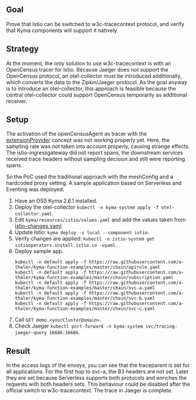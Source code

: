 ## Goal

Prove that Istio can be switched to w3c-tracecontext protocol, and verify that Kyma components will support it natively.

## Strategy

At the moment, the only solution to use w3c-tracecontext is with an OpenCensus tracer for Istio. Because Jaeger does not support the OpenCensus protocol, an otel-collector must be introduced additionally, which converts the data to the Zipkin/Jaeger protocol. As the goal anyway is to introduce an otel-collector, this approach is feasible because the central otel-collector could support OpenCensus temporarily as additional receiver.

## Setup

The activation of the openCensusAgent as tracer with the [extensionProvider](https://preliminary.istio.io/latest/docs/tasks/observability/distributed-tracing/opencensusagent/) concept was not working properly yet. Here, the sampling rate was not taken into account properly, causing strange effects. The istio-ingressgateway did not report spans, the downstream services received trace headers without sampling decision and still were reporting spans.

So the PoC used the traditional approach with the meshConfig and a hardcoded proxy setting. A sample application based on Serverless and Eventing was deployed.

1. Have an OSS Kyma 2.6.1 installed.
2. Deploy the otel-collector `kubectl -n kyma-system apply -f otel-collector.yaml`.
3. Edit `kyma/resources/istio/values.yaml` and add the values taken from [istio-changes.yaml](./istio-changes.yaml).
4. Update Istio: `kyma deploy -s local --component istio`.
5. Verify changes are applied: `kubectl -n istio-system get istiooperators.install.istio.io -oyaml`.
6. Deploy sample app.
    ```
    kubectl -n default apply -f https://raw.githubusercontent.com/a-thaler/kyma-function-examples/master/chain/apirule.yaml
    kubectl -n default apply -f https://raw.githubusercontent.com/a-thaler/kyma-function-examples/master/chain/subscription.yaml
    kubectl -n default apply -f https://raw.githubusercontent.com/a-thaler/kyma-function-examples/master/chain/svc-a.yaml
    kubectl -n default apply -f https://raw.githubusercontent.com/a-thaler/kyma-function-examples/master/chain/svc-b.yaml
    kubectl -n default apply -f https://raw.githubusercontent.com/a-thaler/kyma-function-examples/master/chain/svc-c.yaml
    ```
7. Call `GET demo.<yourClusterDomain>`.
8. Check Jaeger `kubectl port-forward -n kyma-system svc/tracing-jaeger-query 16686:16686`.

## Result

In the access logs of the envoys, you can see that the traceparent is set for all applications. For the first hop to svc-a, the B3 headers are not set. Later they are set because Serverless supports both protocols and enriches the requests with both headers sets. This behaviour could be disabled after the official switch to w3c-tracecontext.
The trace in Jaeger is complete.
